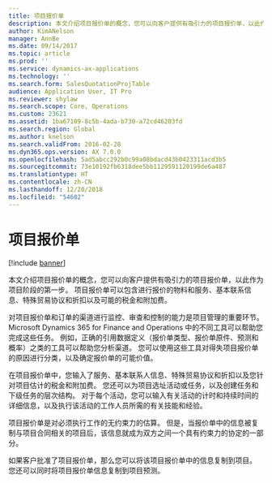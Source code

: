 ```yaml
---
title: 项目报价单
description: 本文介绍项目报价单的概念，您可以向客户提供有吸引力的项目报价单，以此作为项目阶段的第一步。 项目报价单可以包含进行报价的物料和服务、基本联系信息、特殊贸易协议和折扣以及可能的税金和附加费。
author: KimANelson
manager: AnnBe
ms.date: 09/14/2017
ms.topic: article
ms.prod: ''
ms.service: dynamics-ax-applications
ms.technology: ''
ms.search.form: SalesQuotationProjTable
audience: Application User, IT Pro
ms.reviewer: shylaw
ms.search.scope: Core, Operations
ms.custom: 23621
ms.assetid: 1ba67109-8c5b-4ada-b730-a72cd46203fd
ms.search.region: Global
ms.author: knelson
ms.search.validFrom: 2016-02-28
ms.dyn365.ops.version: AX 7.0.0
ms.openlocfilehash: 5ad5abcc292b0c99a08bdacd43b0423311acd3b5
ms.sourcegitcommit: 73e10192fb6318dee5bb1129591120199de6a487
ms.translationtype: HT
ms.contentlocale: zh-CN
ms.lasthandoff: 12/20/2018
ms.locfileid: "54602"
---
```

# <a name="project-quotations"></a>项目报价单

[!include [banner](../includes/banner.md)]

本文介绍项目报价单的概念，您可以向客户提供有吸引力的项目报价单，以此作为项目阶段的第一步。 项目报价单可以包含进行报价的物料和服务、基本联系信息、特殊贸易协议和折扣以及可能的税金和附加费。 

对项目报价单和订单的渠道进行监控、审查和控制的能力是项目管理的重要环节。 Microsoft Dynamics 365 for Finance and Operations 中的不同工具可以帮助您完成这些任务。 例如，正确的引用数据定义（报价单类型、报价单原件、预测和概率）之类的工具可以帮助您分析渠道。 您可以使用这些工具对得失项目报价单的原因进行分类，以及确定报价单的可能价值。 

在项目报价单中，您输入了服务、基本联系人信息、特殊贸易协议和折扣以及您针对项目估计的税金和附加费。 您还可以为项目选址活动或任务，以及创建任务和下级任务的层次结构。 对于每个活动，您可以输入有关活动的计时和持续时间的详细信息，以及执行该活动的工作人员所需的有关技能和经验。 

项目报价单是对必须执行工作的无约束力的估算。 但是，当报价单中的信息被复制与项目合同相关的项目后，该信息就成为双方之间一个具有约束力的协定的一部分。 

如果客户批准了项目报价单，那么您可以将该项目报价单中的信息复制到项目。 您还可以同时将项目报价单信息复制到项目预测。



